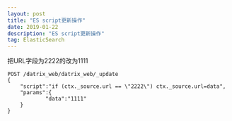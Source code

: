 ```yaml
---
layout: post
title: "ES script更新操作"
date: 2019-01-22
description: "ES script更新操作"
tag: ElasticSearch
---
```


把URL字段为2222的改为1111
```
POST /datrix_web/datrix_web/_update
{
    "script":"if (ctx._source.url == \"2222\") ctx._source.url=data",
    "params":{
            "data":"1111"
    }
}
```
